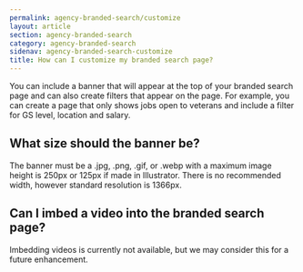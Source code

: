 ```yaml
---
permalink: agency-branded-search/customize
layout: article
section: agency-branded-search
category: agency-branded-search
sidenav: agency-branded-search-customize
title: How can I customize my branded search page?
---
```


You can include a banner that will appear at the top of your branded search page and can also create filters that appear on the page. For example, you can create a page that only shows jobs open to veterans and include a filter for GS level, location and salary.  

## What size should the banner be? 

The banner must be a .jpg, .png, .gif, or .webp with a maximum image height is 250px or 125px if made in Illustrator. There is no recommended width, however standard resolution is 1366px. 

## Can I imbed a video into the branded search page? 

Imbedding videos is currently not available, but we may consider this for a future enhancement.  
